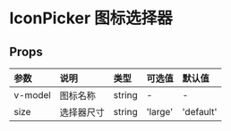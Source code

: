 # IconPicker 图标选择器

## Props

| 参数    | 说明       | 类型   | 可选值  | 默认值    |
| :------ | :--------- | :----- | :------ | :-------- |
| v-model | 图标名称   | string | -       | -         |
| size    | 选择器尺寸 | string | 'large' | 'default' | 'small' | 'default' |
